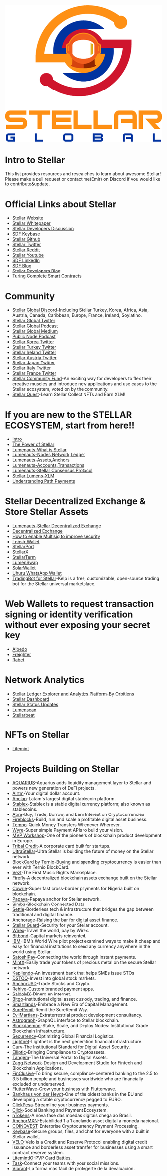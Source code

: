 ![image](Stellar-Global.png)
# Intro to Stellar
This list provides resources and researches to learn about awesome Stellar! Please make a pull request or contact me(Emir) on Discord if you would like to contribute&update.
# Official Links about Stellar 
* [Stellar Website](https://www.stellar.org/)
* [Stellar Whitepaper](https://assets.website-files.com/5deac75ecad2173c2ccccbc7/5df2560fba2fb0526f0ed55f_stellar-consensus-protocol.pdf)
* [Stellar Developers Discussion](https://groups.google.com/g/stellar-dev)
* [SDF Keybase](https://keybase.io/team/stellar.public)
* [Stellar Github](https://github.com/stellar)
* [Stellar Twitter](https://twitter.com/StellarOrg)
* [Stellar Reddit](https://www.reddit.com/r/Stellar/)
* [Stellar Youtube](https://www.youtube.com/channel/UC4BrVpvKK0r2zP9xVFQcPSA)
* [SDF LinkedIn](https://www.linkedin.com/company/stellar-development-foundation/)
* [SDF Blog](https://www.stellar.org/blog)
* [Stellar Developers Blog](https://www.stellar.org/developers-blog)
* [Turing Complete Smart Contracts](https://tss.stellar.org/)
# Community
* [Stellar Global Discord](https://stellarglobal.chat/)-Including Stellar Turkey, Korea, Africa, Asia, Austria, Canada, Caribbean, Europe, France, Ireland, Soylatino.
* [Stellar Global Twitter](https://twitter.com/StellarGlobal_)
* [Stellar Global Podcast](https://anchor.fm/samconner)
* [Stellar Global Medium](https://medium.com/stellar-global)
* [Public Node Podcast](https://podcast.publicnode.org/)
* [Stellar Korea Twitter](https://twitter.com/Stellar_Korea)
* [Stellar Turkey Twitter](https://twitter.com/StellarXLMTR)
* [Stellar Ireland Twitter](https://twitter.com/Stellar_IE)
* [Stellar Austria Twitter](https://twitter.com/Stellar_AT)
* [Stellar Japan Twitter](https://twitter.com/stellarJPN)
* [Stellar Italy Twitter](https://twitter.com/ItaliaStellar)
* [Stellar France Twitter](https://twitter.com/Stellar_FR)
* [Stellar Community Fund](https://communityfund.stellar.org/)-An exciting way for developers to flex their creative muscles and introduce new applications and use cases to the Stellar ecosystem, voted on by the community.
* [Stellar Quest](https://quest.stellar.org/)-Learn Stellar Collect NFTs and Earn XLM!
# If you are new to the STELLAR ECOSYSTEM, start from here!!
* [Intro](https://www.stellar.org/learn/intro-to-stellar)
* [The Power of Stellar](https://www.stellar.org/learn/the-power-of-stellar)
* [Lumenauts-What is Stellar](https://www.lumenauts.com/lessons/what-is-stellar)
* [Lumenauts-Nodes,Network,Ledger](https://www.lumenauts.com/lessons/nodes-network-ledger)
* [Lumenauts-Assets,Anchors](https://www.lumenauts.com/lessons/assets-and-anchors)
* [Lumenauts-Accounts,Transactions](https://www.lumenauts.com/lessons/accounts-and-transactions)
* [Lumenauts-Stellar Consensus Protocol](https://www.lumenauts.com/lessons/stellar-decentralized-exchange)
* [Stellar Lumens-XLM](https://www.stellar.org/lumens)
* [Understanding Path Payments](https://medium.com/stellar-community/understanding-stellar-path-payments-5eefe55b071b)
# Stellar Decentralized Exchange & Store Stellar Assets
* [Lumenauts-Stellar Decentralized Exchange](https://www.lumenauts.com/lessons/stellar-decentralized-exchange)
* [Decentralized Exchange](https://developers.stellar.org/docs/glossary/decentralized-exchange/)
* [How to enable Multisig to improve security](https://lobstr.zendesk.com/hc/en-us/articles/360014009499-How-to-enable-multisig-for-my-Stellar-account-in-LOBSTR-wallet-)
* [Lobstr Wallet](https://lobstr.co/)
* [StellarPort](https://stellarport.io/)
* [StellarX](https://www.stellarx.com/)
* [StellarTerm](https://stellarterm.com/)
* [LumenSwap](https://lumenswap.io/swap)
* [SolarWallet](https://solarwallet.io/)
* [Uhuru WhatsApp Wallet](https://uhuruwallet.com/)
* [TradingBot for Stellar](https://kelpbot.io/)-Kelp is a free, customizable, open-source trading bot for the Stellar universal marketplace.
# Web Wallets to request transaction signing or identity verification without ever exposing your secret key
* [Albedo](https://albedo.link/)
* [Freighter](https://www.freighter.app/)
* [Rabet](https://rabet.io/)
# Network Analytics
* [Stellar Ledger Explorer and Analytics Platform-By Orbitlens](https://stellar.expert/explorer/public)
* [Stellar Dashboard](https://dashboard.stellar.org/)
* [Stellar Status Updates](https://status.stellar.org/)
* [Lumenscan](https://lumenscan.io/)
* [Stellarbeat](https://stellarbeat.io/)
# NFTs on Stellar
* [Litemint](https://litemint.com/)
# Projects Building on Stellar
* [AQUARIUS](https://aqua.network/)-Aquarius adds liquidity management layer to Stellar and powers new generation of DeFi projects.
* [Airtm](https://www.airtm.com/en/)-Your digital dollar account.
* [Anclap](https://www.anclap.com)-Latam's largest digital stablecoin platform. 
* [Stablex](https://stablex.org/)-Stablex is a stable digital currency platform; also known as stablecoins.
* [Abra](https://www.abra.com/)-Buy, Trade, Borrow, and Earn Interest on Cryptocurrencies
* [Fireblocks](https://www.fireblocks.com/)-Build, run and scale a profitable digital asset business.
* [Tempo](https://tempo.eu.com/home)-Quick Money Transfers Whenever Wherever.
* [Wyre](https://www.sendwyre.com/)-Super simple Payment APIs to build your vision.
* [MVP Workshop](https://mvpworkshop.co/)-One of the pioneers of blockchain product development in Europe.
* [Tribal Credit](https://www.tribal.credit/)-A corporate card built for startups.
* [UltraStellar](https://ultrastellar.com/)-Ultra Stellar is building the future of money on the Stellar network.
* [BlockCard by Ternio](https://getblockcard.com/)-Buying and spending cryptocurrency is easier than ever with Ternio BlockCard.
* [Vezt](https://www.vezt.co/)-The First Music Rights Marketplace.
* [Firefly](https://fchain.io/en/)-A decentralized blockchain assets exchange built on the Stellar network.
* [Cowrie](https://www.cowrie.exchange/)-Super fast cross-border payments for Nigeria built on blockchain.
* [Papaya](https://apay.io/in)-Papaya anchor for Stellar network.
* [Simba](https://simbachain.com/)-Blockchain Connected Data
* [Settle](https://settlenetwork.com/)-Borderless tech & infrastructure that bridges the gap between traditional and digital finance.
* [Anchorage](https://www.anchorage.com/)-Raising the bar for digital asset finance.
* [Stellar Guard](https://stellarguard.me/)-Security for your Stellar account.
* [Wirex](https://wirexapp.com/en)-Travel the world, pay by Wirex.
* [Bitbond](https://www.bitbond.com/)-Capital markets reinvented.
* [IBM](https://www.stellar.org/case-studies/ibm-world-wire)-IBM’s World Wire pilot project examined ways to make it cheap and easy for financial institutions to send any currency anywhere in the world using Stellar.
* [SatoshiPay](https://satoshipay.io/)-Connecting the world through instant payments.
* [MintX](https://mintx.co/)-Easily trade your tokens of precious metal on the secure Stellar network.
* [Kapilendo](https://www.kapilendo.de/#/)-An investment bank that helps SMEs issue STOs
* [DSTOQ](https://www.dstoq.com/)-Invest into global stock markets.
* [AnchorUSD](https://www.anchorusd.com/)-Trade Stocks and Crypto.
* [Rehive](https://rehive.com/)-Custom branded payment apps.
* [SaldoMX](https://smxwallet.com/)-Dinero en internet.
* [Bitgo](https://www.bitgo.com/)-Institutional digital asset custody, trading, and finance.
* [Smartlands](https://smartlands.io/)-Embrace a New Era of Capital Management.
* [SureRemit](https://sureremit.co/)-Remit the SureRemit Way.
* [EvilMartians](https://evilmartians.com/)-Extraterrestrial product development consultancy.
* [Astrograph](https://astrograph.io/)-GraphQL interface to Stellar blockchain.
* [Blockdaemon](https://blockdaemon.com/)-Stake, Scale, and Deploy Nodes: Institutional Grade Blockchain Infrastructure.
* [Securrency](https://securrency.com/)-Optimizing Global Financial Logistics.
* [Lightnet](https://lightnet.io/)-Lightnet is the next generation financial infrastructure.
* [Curv](https://www.curv.co/)-The Institutional Standard for Digital Asset Security.
* [Elliptic](https://www.elliptic.co/)-Bringing Compliance to Cryptoassets.
* [Tangem](https://tangem.com/)-The Universal Portal to Digital Assets.
* [Zagg Network](https://www.zaggnetwork.com/)-Design and Development Studio for Fintech and Blockchain Applications.
* [FinClusive](https://finclusive.com/)-To bring secure, compliance-centered banking to the 2.5 to 3.5 billion people and businesses worldwide who are financially excluded or underserved.
* [FlutterWave](https://www.flutterwave.com/us/)-Grow your business with Flutterwave.
* [Bankhaus von der Heydt](https://www.1754.eu/)-One of the oldest banks in the EU and developing a stable cryptocurrency pegged to EURO.
* [ClickPesa](https://clickpesa.com/)-Streamline your business payments.
* [Click](https://clic.world/)-Social Banking and Payment Ecosystem.
* [nTokens](https://www.ntokens.com/)-A nova fase das moedas digitais chega ao Brasil.
* [AnchorMXN](https://www.anchormxn.com/)-Estabilidad 1 a 1 anclando asset digital a moneda nacional.
* [COINQVEST](https://www.coinqvest.com/)-Enterprise Cryptocurrency Payment Processing.
* [Keybase](https://keybase.io/)-Secure groups, files, and chat for everyone with a built in Stellar wallet.
* [VELO](https://velo.org/)-Velo is a Credit and Reserve Protocol enabling digital credit issuance and borderless asset transfer for businesses using a smart contract reserve system.
* [LitemintIO](https://litemint.io/)-PVP Card Battles.
* [Task](https://task.io/)-Connect your teams with your social missions.
* [Vibrant](https://vibrantapp.com/)-La forma más fácil de protegerte de la devaluación.
